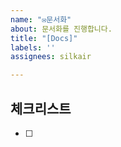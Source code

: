 ```yaml
---
name: "✉️문서화"
about: 문서화를 진행합니다.
title: "[Docs]"
labels: ''
assignees: silkair

---
```


<!-- 해당 브랜치에서 작업할 내용을 간단하게 작성해주세요 -->

## 체크리스트

<!-- 참고 레퍼런스, 스크린샷 등 issue와 관련된 참고 자료가 있다면 첨부해주세요. -->

- [ ]
